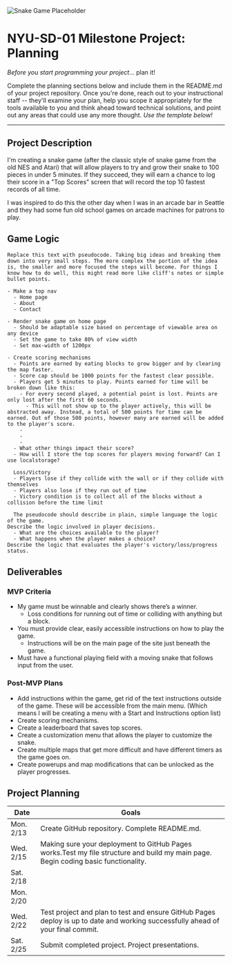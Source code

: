 ![Snake Game Placeholder](https://wallpapers.com/images/hd/classic-snake-game-design-jw1osayb8qr3c3e4.jpg)

# NYU-SD-01 Milestone Project: Planning

_Before you start programming your project_... plan it!

Complete the planning sections below and include them in the README.md of your project repository. Once you're done, reach out to your instructional staff -- they'll examine your plan, help you scope it appropriately for the tools available to you and think ahead toward technical solutions, and point out any areas that could use any more thought. _Use the template below!_

---

## Project Description

I'm creating a snake game (after the classic style of snake game from the old NES and Atari) that will allow players to try and grow their snake to 100 pieces in under 5 minutes. If they succeed, they will earn a chance to log their score in a "Top Scores" screen that will record the top 10 fastest records of all time.

I was inspired to do this the other day when I was in an arcade bar in Seattle and they had some fun old school games on arcade machines for patrons to play.

## Game Logic

```
Replace this text with pseudocode. Taking big ideas and breaking them down into very small steps. The more complex the portion of the idea is, the smaller and more focused the steps will become. For things I know how to do well, this might read more like cliff's notes or simple bullet points.

- Make a top nav
  - Home page
  - About
  - Contact

- Render snake game on home page
  - Should be adaptable size based on percentage of viewable area on any device
  - Set the game to take 80% of view width
  - Set max-width of 1200px

- Create scoring mechanisms
  - Points are earned by eating blocks to grow bigger and by clearing the map faster.
  - Score cap should be 1000 points for the fastest clear possible.
  - Players get 5 minutes to play. Points earned for time will be broken down like this:
    - For every second played, a potential point is lost. Points are only lost after the first 60 seconds.
      - This will not show up to the player actively, this will be abstracted away. Instead, a total of 500 points for time can be earned. Out of those 500 points, however many are earned will be added to the player's score.
    -
    -
    -
  - What other things impact their score?
  - How will I store the top scores for players moving forward? Can I use localstorage?

  Loss/Victory
  - Players lose if they collide with the wall or if they collide with themselves
  - Players also lose if they run out of time
  - Victory condition is to collect all of the blocks without a collision before the time limit

  The pseudocode should describe in plain, simple language the logic of the game.
Describe the logic involved in player decisions.
  - What are the choices available to the player?
  - What happens when the player makes a choice?
Describe the logic that evaluates the player's victory/loss/progress status.
```

## Deliverables

### MVP Criteria

- My game must be winnable and clearly shows there’s a winner.
  - Loss conditions for running out of time or colliding with anything but a block.
- You must provide clear, easily accessible instructions on how to play the game.
  - Instructions will be on the main page of the site just beneath the game.
- Must have a functional playing field with a moving snake that follows input from the user.

### Post-MVP Plans

- Add instructions within the game, get rid of the text instructions outside of the game. These will be accessible from the main menu. (Which means I will be creating a menu with a Start and Instructions option list)
- Create scoring mechanisms.
- Create a leaderboard that saves top scores.
- Create a customization menu that allows the player to customize the snake.
- Create multiple maps that get more difficult and have different timers as the game goes on.
- Create powerups and map modifications that can be unlocked as the player progresses.

## Project Planning

| Date      | Goals                                                                                                                              |
| --------- | ---------------------------------------------------------------------------------------------------------------------------------- |
| Mon. 2/13 | Create GitHub repository. Complete README.md.                                                                                      |
| Wed. 2/15 | Making sure your deployment to GitHub Pages works.Test my file structure and build my main page. Begin coding basic functionality. |
| Sat. 2/18 |                                                                                                                                    |
| Mon. 2/20 |                                                                                                                                    |
| Wed. 2/22 | Test project and plan to test and ensure GitHub Pages deploy is up to date and working successfully ahead of your final commit.    |
| Sat. 2/25 | Submit completed project. Project presentations.                                                                                   |
